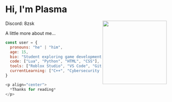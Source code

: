 # Hi, I'm Plasma

<p align="left">
  <img src="https://media4.giphy.com/media/v1.Y2lkPTc5MGI3NjExMG1xNnN1dXM4enJnYjd0YWVhMHNrczNqbDV2N2dzNDd6M2tpdTk0cSZlcD12MV9pbnRlcm5hbF9naWZfYnlfaWQmY3Q9Zw/MDJ9IbxxvDUQM/giphy.gif" align="right" width="200"/>
</p>

Discord: 8zsk 

A little more about me...

```javascript
const user = {
  pronouns: "he" | "him",
  age: 15,
  bio: "Student exploring game development and cybersecurity, minimalist",
  code: ["Lua", "Python", "HTML", "CSS"],
  tools: ["Roblox Studio", "VS Code", "Git"],
  currentLearning: ["C++", "Cybersecurity fundamentals"],
}

<p align="center">
  *Thanks for reading*
</p>
